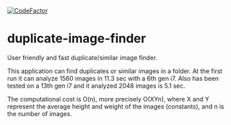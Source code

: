 [![CodeFactor](https://www.codefactor.io/repository/github/norby99/duplicate-image-finder/badge)](https://www.codefactor.io/repository/github/norby99/duplicate-image-finder)

# duplicate-image-finder
User friendly and fast duplicate/similar image finder.

This application can find duplicates or similar images in a folder.
At the first run it can analyze 1560 images in 11.3 sec with a 6th gen i7.
Also has been tested on a 13th gen i7 and it analyzed 2048 images is 5.1 sec.

The computational cost is O(n), more precisely O(XYn), where X and Y represent
the average height and weight of the images (constants), and n is the number
of images.
